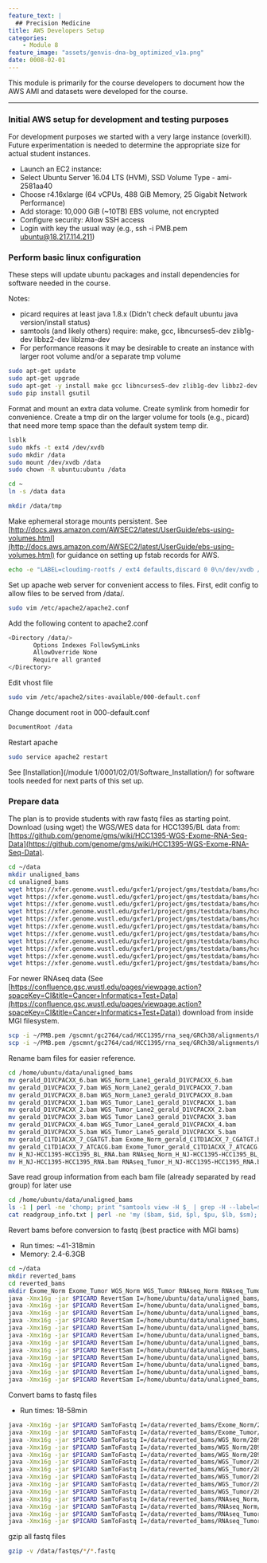 ```yaml
---
feature_text: |
  ## Precision Medicine
title: AWS Developers Setup
categories:
    - Module 8
feature_image: "assets/genvis-dna-bg_optimized_v1a.png"
date: 0008-02-01
---
```


This module is primarily for the course developers to document how the AWS AMI and datasets were developed for the course.

***

### Initial AWS setup for development and testing purposes

For development purposes we started with a very large instance (overkill). Future experimentation is needed to determine the appropriate size for actual student instances.

- Launch an EC2 instance:
- Select Ubuntu Server 16.04 LTS (HVM), SSD Volume Type - ami-2581aa40
- Choose r4.16xlarge (64 vCPUs, 488 GiB Memory, 25 Gigabit Network Performance)
- Add storage: 10,000 GiB (~10TB) EBS volume, not encrypted
- Configure security: Allow SSH access
- Login with key the usual way (e.g., ssh -i PMB.pem ubuntu@18.217.114.211)

### Perform basic linux configuration

These steps will update ubuntu packages and install dependencies for software needed in the course. 

Notes:
- picard requires at least java 1.8.x (Didn't check default ubuntu java version/install status)
- samtools (and likely others) require: make, gcc, libncurses5-dev zlib1g-dev libbz2-dev liblzma-dev
- For performance reasons it may be desirable to create an instance with larger root volume and/or a separate tmp volume

```bash
sudo apt-get update
sudo apt-get upgrade
sudo apt-get -y install make gcc libncurses5-dev zlib1g-dev libbz2-dev liblzma-dev default-jdk apache2 unzip tabix python-dev python-setuptools libffi-dev python-pip 
sudo pip install gsutil
```

Format and mount an extra data volume. Create symlink from homedir for convenience. Create a tmp dir on the larger volume for tools (e.g., picard) that need more temp space than the default system temp dir.

```bash
lsblk
sudo mkfs -t ext4 /dev/xvdb
sudo mkdir /data
sudo mount /dev/xvdb /data
sudo chown -R ubuntu:ubuntu /data

cd ~
ln -s /data data

mkdir /data/tmp
```

Make ephemeral storage mounts persistent. See [http://docs.aws.amazon.com/AWSEC2/latest/UserGuide/ebs-using-volumes.html](http://docs.aws.amazon.com/AWSEC2/latest/UserGuide/ebs-using-volumes.html) for guidance on setting up fstab records for AWS.

```bash
echo -e "LABEL=cloudimg-rootfs / ext4 defaults,discard 0 0\n/dev/xvdb /data ext4 defaults,nofail 0 2" | sudo tee /etc/fstab
```

Set up apache web server for convenient access to files. First, edit config to allow files to be served from /data/.

```bash
sudo vim /etc/apache2/apache2.conf
```

Add the following content to apache2.conf
```bash
<Directory /data/>
       Options Indexes FollowSymLinks
       AllowOverride None
       Require all granted
</Directory>
```

Edit vhost file

```bash
sudo vim /etc/apache2/sites-available/000-default.conf
```

Change document root in 000-default.conf
```bash
DocumentRoot /data
```

Restart apache
```bash
sudo service apache2 restart
```


See [Installation](/module 1/0001/02/01/Software_Installation/) for software tools needed for next parts of this set up.

### Prepare data

The plan is to provide students with raw fastq files as starting point. Download (using wget) the WGS/WES data for HCC1395/BL data from: [https://github.com/genome/gms/wiki/HCC1395-WGS-Exome-RNA-Seq-Data](https://github.com/genome/gms/wiki/HCC1395-WGS-Exome-RNA-Seq-Data).

```bash
cd ~/data
mkdir unaligned_bams
cd unaligned_bams
wget https://xfer.genome.wustl.edu/gxfer1/project/gms/testdata/bams/hcc1395/gerald_D1VCPACXX_6.bam
wget https://xfer.genome.wustl.edu/gxfer1/project/gms/testdata/bams/hcc1395/gerald_D1VCPACXX_6.bam
wget https://xfer.genome.wustl.edu/gxfer1/project/gms/testdata/bams/hcc1395/gerald_D1VCPACXX_7.bam
wget https://xfer.genome.wustl.edu/gxfer1/project/gms/testdata/bams/hcc1395/gerald_D1VCPACXX_8.bam
wget https://xfer.genome.wustl.edu/gxfer1/project/gms/testdata/bams/hcc1395/gerald_D1VCPACXX_1.bam
wget https://xfer.genome.wustl.edu/gxfer1/project/gms/testdata/bams/hcc1395/gerald_D1VCPACXX_2.bam
wget https://xfer.genome.wustl.edu/gxfer1/project/gms/testdata/bams/hcc1395/gerald_D1VCPACXX_3.bam
wget https://xfer.genome.wustl.edu/gxfer1/project/gms/testdata/bams/hcc1395/gerald_D1VCPACXX_4.bam
wget https://xfer.genome.wustl.edu/gxfer1/project/gms/testdata/bams/hcc1395/gerald_D1VCPACXX_5.bam
wget https://xfer.genome.wustl.edu/gxfer1/project/gms/testdata/bams/hcc1395/gerald_C1TD1ACXX_7_CGATGT.bam
wget https://xfer.genome.wustl.edu/gxfer1/project/gms/testdata/bams/hcc1395/gerald_C1TD1ACXX_7_ATCACG.bam
```

For newer RNAseq data (See [https://confluence.gsc.wustl.edu/pages/viewpage.action?spaceKey=CI&title=Cancer+Informatics+Test+Data](https://confluence.gsc.wustl.edu/pages/viewpage.action?spaceKey=CI&title=Cancer+Informatics+Test+Data)) download from inside MGI filesystem.

```bash
scp -i ~/PMB.pem /gscmnt/gc2764/cad/HCC1395/rna_seq/GRCh38/alignments/H_NJ-HCC1395-HCC1395_RNA.bam ubuntu@18.217.114.211:data/unaligned_bams/
scp -i ~/PMB.pem /gscmnt/gc2764/cad/HCC1395/rna_seq/GRCh38/alignments/H_NJ-HCC1395-HCC1395_BL_RNA.bam ubuntu@18.217.114.211:data/unaligned_bams/
```

Rename bam files for easier reference.

```bash
cd /home/ubuntu/data/unaligned_bams
mv gerald_D1VCPACXX_6.bam WGS_Norm_Lane1_gerald_D1VCPACXX_6.bam
mv gerald_D1VCPACXX_7.bam WGS_Norm_Lane2_gerald_D1VCPACXX_7.bam
mv gerald_D1VCPACXX_8.bam WGS_Norm_Lane3_gerald_D1VCPACXX_8.bam
mv gerald_D1VCPACXX_1.bam WGS_Tumor_Lane1_gerald_D1VCPACXX_1.bam
mv gerald_D1VCPACXX_2.bam WGS_Tumor_Lane2_gerald_D1VCPACXX_2.bam
mv gerald_D1VCPACXX_3.bam WGS_Tumor_Lane3_gerald_D1VCPACXX_3.bam
mv gerald_D1VCPACXX_4.bam WGS_Tumor_Lane4_gerald_D1VCPACXX_4.bam
mv gerald_D1VCPACXX_5.bam WGS_Tumor_Lane5_gerald_D1VCPACXX_5.bam
mv gerald_C1TD1ACXX_7_CGATGT.bam Exome_Norm_gerald_C1TD1ACXX_7_CGATGT.bam
mv gerald_C1TD1ACXX_7_ATCACG.bam Exome_Tumor_gerald_C1TD1ACXX_7_ATCACG.bam
mv H_NJ-HCC1395-HCC1395_BL_RNA.bam RNAseq_Norm_H_NJ-HCC1395-HCC1395_BL_RNA.bam 
mv H_NJ-HCC1395-HCC1395_RNA.bam RNAseq_Tumor_H_NJ-HCC1395-HCC1395_RNA.bam
```

Save read group information from each bam file (already separated by read group) for later use

```bash
cd /home/ubuntu/data/unaligned_bams
ls -1 | perl -ne 'chomp; print "samtools view -H $_ | grep -H --label=$_ \@RG\n"' | bash > readgroup_info.txt
cat readgroup_info.txt | perl -ne 'my ($bam, $id, $pl, $pu, $lb, $sm); if ($_=~/(\S+\.bam)\:/){$bam=$1} if ($_=~/(ID\:\d+)/){$id=$1} if ($_=~/(PL\:\w+)/){$pl=$1} if ($_=~/(PU\:\S+)/){$pu=$1} if($_=~/LB\:\"(.+)\"/){$lb=$1} if ($_=~/(SM\:\S+)/){$sm=$1} print "$bam\t$id\t$pl\t$pu\t$lb\t$sm\n";' > readgroup_info.clean.txt
```


Revert bams before conversion to fastq (best practice with MGI bams)
- Run times: ~41-318min
- Memory: 2.4-6.3GB

```bash
cd ~/data
mkdir reverted_bams
cd reverted_bams
mkdir Exome_Norm Exome_Tumor WGS_Norm WGS_Tumor RNAseq_Norm RNAseq_Tumor
java -Xmx16g -jar $PICARD RevertSam I=/home/ubuntu/data/unaligned_bams/Exome_Norm_gerald_C1TD1ACXX_7_CGATGT.bam OUTPUT_BY_READGROUP=true O=/home/ubuntu/data/reverted_bams/Exome_Norm/
java -Xmx16g -jar $PICARD RevertSam I=/home/ubuntu/data/unaligned_bams/Exome_Tumor_gerald_C1TD1ACXX_7_ATCACG.bam OUTPUT_BY_READGROUP=true O=/home/ubuntu/data/reverted_bams/Exome_Tumor/
java -Xmx16g -jar $PICARD RevertSam I=/home/ubuntu/data/unaligned_bams/WGS_Norm_Lane1_gerald_D1VCPACXX_6.bam OUTPUT_BY_READGROUP=true O=/home/ubuntu/data/reverted_bams/WGS_Norm/
java -Xmx16g -jar $PICARD RevertSam I=/home/ubuntu/data/unaligned_bams/WGS_Norm_Lane2_gerald_D1VCPACXX_7.bam OUTPUT_BY_READGROUP=true O=/home/ubuntu/data/reverted_bams/WGS_Norm/
java -Xmx16g -jar $PICARD RevertSam I=/home/ubuntu/data/unaligned_bams/WGS_Norm_Lane3_gerald_D1VCPACXX_8.bam OUTPUT_BY_READGROUP=true O=/home/ubuntu/data/reverted_bams/WGS_Norm/
java -Xmx16g -jar $PICARD RevertSam I=/home/ubuntu/data/unaligned_bams/WGS_Tumor_Lane1_gerald_D1VCPACXX_1.bam OUTPUT_BY_READGROUP=true O=/home/ubuntu/data/reverted_bams/WGS_Tumor/
java -Xmx16g -jar $PICARD RevertSam I=/home/ubuntu/data/unaligned_bams/WGS_Tumor_Lane2_gerald_D1VCPACXX_2.bam OUTPUT_BY_READGROUP=true O=/home/ubuntu/data/reverted_bams/WGS_Tumor/
java -Xmx16g -jar $PICARD RevertSam I=/home/ubuntu/data/unaligned_bams/WGS_Tumor_Lane3_gerald_D1VCPACXX_3.bam OUTPUT_BY_READGROUP=true O=/home/ubuntu/data/reverted_bams/WGS_Tumor/
java -Xmx16g -jar $PICARD RevertSam I=/home/ubuntu/data/unaligned_bams/WGS_Tumor_Lane4_gerald_D1VCPACXX_4.bam OUTPUT_BY_READGROUP=true O=/home/ubuntu/data/reverted_bams/WGS_Tumor/
java -Xmx16g -jar $PICARD RevertSam I=/home/ubuntu/data/unaligned_bams/WGS_Tumor_Lane5_gerald_D1VCPACXX_5.bam OUTPUT_BY_READGROUP=true O=/home/ubuntu/data/reverted_bams/WGS_Tumor/
java -Xmx16g -jar $PICARD RevertSam I=/home/ubuntu/data/unaligned_bams/RNAseq_Norm_H_NJ-HCC1395-HCC1395_BL_RNA.bam OUTPUT_BY_READGROUP=true O=/home/ubuntu/data/reverted_bams/RNAseq_Norm/
java -Xmx16g -jar $PICARD RevertSam I=/home/ubuntu/data/unaligned_bams/RNAseq_Tumor_H_NJ-HCC1395-HCC1395_RNA.bam OUTPUT_BY_READGROUP=true O=/home/ubuntu/data/reverted_bams/RNAseq_Tumor/
```

Convert bams to fastq files

- Run times: 18-58min

```bash
java -Xmx16g -jar $PICARD SamToFastq I=/data/reverted_bams/Exome_Norm/2891351068.bam F=/data/fastqs/Exome_Norm/2891351068_1.fastq F2=/data/fastqs/Exome_Norm/2891351068_2.fastq
java -Xmx16g -jar $PICARD SamToFastq I=/data/reverted_bams/Exome_Tumor/2891351066.bam F=/data/fastqs/Exome_Tumor/2891351066_1.fastq F2=/data/fastqs/Exome_Tumor/2891351066_2.fastq
java -Xmx16g -jar $PICARD SamToFastq I=/data/reverted_bams/WGS_Norm/2891323123.bam F=/data/fastqs/WGS_Norm/2891323123_1.fastq F2=/data/fastqs/WGS_Norm/2891323123_2.fastq
java -Xmx16g -jar $PICARD SamToFastq I=/data/reverted_bams/WGS_Norm/2891323124.bam F=/data/fastqs/WGS_Norm/2891323124_1.fastq F2=/data/fastqs/WGS_Norm/2891323124_2.fastq
java -Xmx16g -jar $PICARD SamToFastq I=/data/reverted_bams/WGS_Norm/2891323125.bam F=/data/fastqs/WGS_Norm/2891323125_1.fastq F2=/data/fastqs/WGS_Norm/2891323125_2.fastq
java -Xmx16g -jar $PICARD SamToFastq I=/data/reverted_bams/WGS_Tumor/2891322951.bam F=/data/fastqs/WGS_Tumor/2891322951_1.fastq F2=/data/fastqs/WGS_Tumor/2891322951_2.fastq
java -Xmx16g -jar $PICARD SamToFastq I=/data/reverted_bams/WGS_Tumor/2891323147.bam F=/data/fastqs/WGS_Tumor/2891323147_1.fastq F2=/data/fastqs/WGS_Tumor/2891323147_2.fastq
java -Xmx16g -jar $PICARD SamToFastq I=/data/reverted_bams/WGS_Tumor/2891323150.bam F=/data/fastqs/WGS_Tumor/2891323150_1.fastq F2=/data/fastqs/WGS_Tumor/2891323150_2.fastq
java -Xmx16g -jar $PICARD SamToFastq I=/data/reverted_bams/WGS_Tumor/2891323174.bam F=/data/fastqs/WGS_Tumor/2891323174_1.fastq F2=/data/fastqs/WGS_Tumor/2891323174_2.fastq
java -Xmx16g -jar $PICARD SamToFastq I=/data/reverted_bams/WGS_Tumor/2891323175.bam F=/data/fastqs/WGS_Tumor/2891323175_1.fastq F2=/data/fastqs/WGS_Tumor/2891323175_2.fastq
java -Xmx16g -jar $PICARD SamToFastq I=/data/reverted_bams/RNAseq_Norm/2895625992.bam F=/data/fastqs/RNAseq_Norm/2895625992_1.fastq F2=/data/fastqs/RNAseq_Norm/2895625992_2.fastq
java -Xmx16g -jar $PICARD SamToFastq I=/data/reverted_bams/RNAseq_Norm/2895626097.bam F=/data/fastqs/RNAseq_Norm/2895626097_1.fastq F2=/data/fastqs/RNAseq_Norm/2895626097_2.fastq
java -Xmx16g -jar $PICARD SamToFastq I=/data/reverted_bams/RNAseq_Tumor/2895626107.bam F=/data/fastqs/RNAseq_Tumor/2895626107_1.fastq F2=/data/fastqs/RNAseq_Tumor/2895626107_2.fastq
java -Xmx16g -jar $PICARD SamToFastq I=/data/reverted_bams/RNAseq_Tumor/2895626112.bam F=/data/fastqs/RNAseq_Tumor/2895626112_1.fastq F2=/data/fastqs/RNAseq_Tumor/2895626112_2.fastq
```

gzip all fastq files

```bash
gzip -v /data/fastqs/*/*.fastq
```

